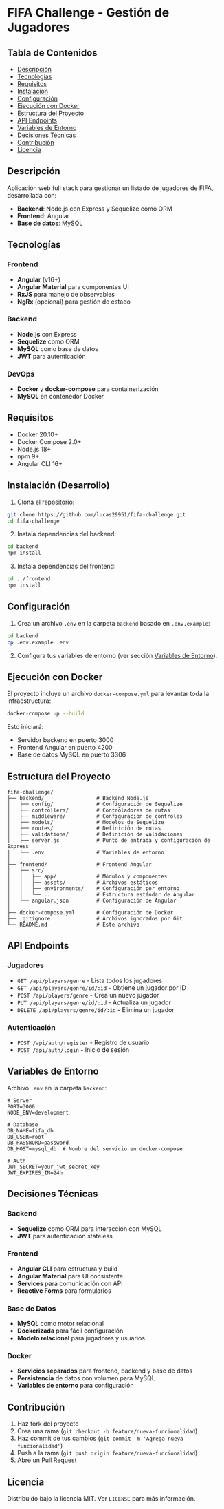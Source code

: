 # FIFA Challenge - Gestión de Jugadores

## Tabla de Contenidos
- [Descripción](#descripción)
- [Tecnologías](#tecnologías)
- [Requisitos](#requisitos)
- [Instalación](#instalación)
- [Configuración](#configuración)
- [Ejecución con Docker](#ejecución-con-docker)
- [Estructura del Proyecto](#estructura-del-proyecto)
- [API Endpoints](#api-endpoints)
- [Variables de Entorno](#variables-de-entorno)
- [Decisiones Técnicas](#decisiones-técnicas)
- [Contribución](#contribución)
- [Licencia](#licencia)

## Descripción
Aplicación web full stack para gestionar un listado de jugadores de FIFA, desarrollada con:
- **Backend**: Node.js con Express y Sequelize como ORM
- **Frontend**: Angular
- **Base de datos**: MySQL

## Tecnologías

### Frontend
- **Angular** (v16+)
- **Angular Material** para componentes UI
- **RxJS** para manejo de observables
- **NgRx** (opcional) para gestión de estado

### Backend
- **Node.js** con Express
- **Sequelize** como ORM
- **MySQL** como base de datos
- **JWT** para autenticación

### DevOps
- **Docker** y **docker-compose** para containerización
- **MySQL** en contenedor Docker

## Requisitos

- Docker 20.10+
- Docker Compose 2.0+
- Node.js 18+
- npm 9+
- Angular CLI 16+

## Instalación (Desarrollo)

1. Clona el repositorio:
```bash
git clone https://github.com/lucas29951/fifa-challenge.git
cd fifa-challenge
```

2. Instala dependencias del backend:
```bash
cd backend
npm install
```

3. Instala dependencias del frontend:
```bash
cd ../frontend
npm install
```

## Configuración

1. Crea un archivo `.env` en la carpeta `backend` basado en `.env.example`:
```bash
cd backend
cp .env.example .env
```

2. Configura tus variables de entorno (ver sección [Variables de Entorno](#variables-de-entorno)).

## Ejecución con Docker

El proyecto incluye un archivo `docker-compose.yml` para levantar toda la infraestructura:

```bash
docker-compose up --build
```

Esto iniciará:
- Servidor backend en puerto 3000
- Frontend Angular en puerto 4200
- Base de datos MySQL en puerto 3306

## Estructura del Proyecto

```
fifa-challenge/
├── backend/                 # Backend Node.js
│   ├── config/              # Configuración de Sequelize
│   ├── controllers/         # Controladores de rutas
│   ├── middleware/          # Configuracion de controles
│   ├── models/              # Modelos de Sequelize
│   ├── routes/              # Definición de rutas
│   ├── validations/         # Definición de validaciones
│   ├── server.js            # Punto de entrada y configuración de Express
│   └── .env                 # Variables de entorno
│
├── frontend/                # Frontend Angular
│   ├── src/
│   │   ├── app/             # Módulos y componentes
│   │   ├── assets/          # Archivos estáticos
│   │   ├── environments/    # Configuración por entorno
│   │   └── ...              # Estructura estándar de Angular
│   └── angular.json         # Configuración de Angular
│
├── docker-compose.yml       # Configuración de Docker
├── .gitignore               # Archivos ignorados por Git
└── README.md                # Este archivo
```

## API Endpoints

### Jugadores
- `GET /api/players/genre`           - Lista todos los jugadores
- `GET /api/players/genre/id/:id`    - Obtiene un jugador por ID
- `POST /api/players/genre`          - Crea un nuevo jugador
- `PUT /api/players/genre/id/:id`    - Actualiza un jugador
- `DELETE /api/players/genre/id/:id` - Elimina un jugador

### Autenticación
- `POST /api/auth/register` - Registro de usuario
- `POST /api/auth/login`    - Inicio de sesión

## Variables de Entorno

Archivo `.env` en la carpeta `backend`:

```env
# Server
PORT=3000
NODE_ENV=development

# Database
DB_NAME=fifa_db
DB_USER=root
DB_PASSWORD=password
DB_HOST=mysql_db  # Nombre del servicio en docker-compose

# Auth
JWT_SECRET=your_jwt_secret_key
JWT_EXPIRES_IN=24h
```

## Decisiones Técnicas

### Backend
- **Sequelize** como ORM para interacción con MySQL
- **JWT** para autenticación stateless

### Frontend
- **Angular CLI** para estructura y build
- **Angular Material** para UI consistente
- **Services** para comunicación con API
- **Reactive Forms** para formularios

### Base de Datos
- **MySQL** como motor relacional
- **Dockerizada** para fácil configuración
- **Modelo relacional** para jugadores y usuarios

### Docker
- **Servicios separados** para frontend, backend y base de datos
- **Persistencia** de datos con volumen para MySQL
- **Variables de entorno** para configuración

## Contribución

1. Haz fork del proyecto
2. Crea una rama (`git checkout -b feature/nueva-funcionalidad`)
3. Haz commit de tus cambios (`git commit -m 'Agrega nueva funcionalidad'`)
4. Push a la rama (`git push origin feature/nueva-funcionalidad`)
5. Abre un Pull Request

## Licencia

Distribuido bajo la licencia MIT. Ver `LICENSE` para más información.